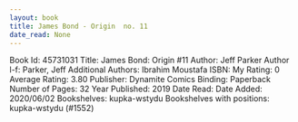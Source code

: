```yaml
---
layout: book
title: James Bond - Origin  no. 11
date_read: None
---
```


Book Id: 45731031
Title: James Bond: Origin #11
Author: Jeff Parker
Author l-f: Parker, Jeff
Additional Authors: Ibrahim Moustafa
ISBN: 
My Rating: 0
Average Rating: 3.80
Publisher: Dynamite Comics
Binding: Paperback
Number of Pages: 32
Year Published: 2019
Date Read: 
Date Added: 2020/06/02
Bookshelves: kupka-wstydu
Bookshelves with positions: kupka-wstydu (#1552)

